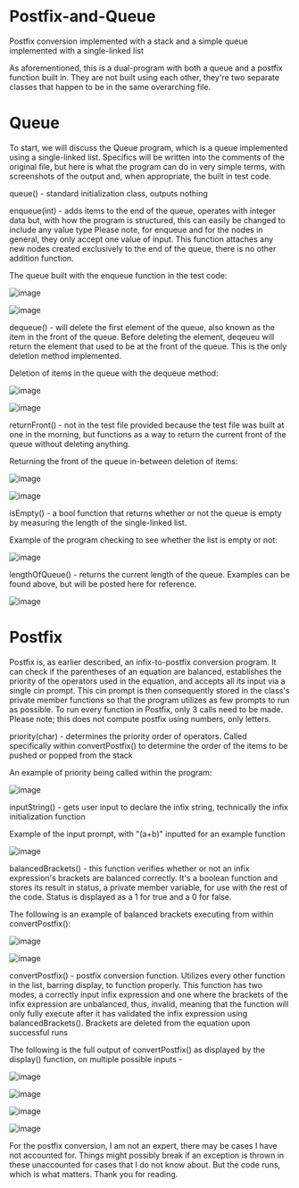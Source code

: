 # Postfix-and-Queue
Postfix conversion implemented with a stack and a simple queue implemented with a single-linked list


As aforementioned, this is a dual-program with both a queue and a postfix function built in. They are not built using each other, they're two separate classes that happen to be in the same overarching file. 

# Queue

To start, we will discuss the Queue program, which is a queue implemented using a single-linked list. 
Specifics will be written into the comments of the original file, but here is what the program can do in very simple terms, with screenshots of the output and, when appropriate, the built in test code.

queue() - standard initialization class, outputs nothing

enqueue(int) - adds items to the end of the queue, operates with integer data but, with how the program is structured, this can easily be changed to include any value type
Please note, for enqueue and for the nodes in general, they only accept one value of input.
This function attaches any new nodes created exclusively to the end of the queue, there is no other addition function.

The queue built with the enqueue function in the test code:

![image](https://user-images.githubusercontent.com/124931156/232592660-250cee00-83d1-4f08-9f34-621c3a42499c.png)

![image](https://user-images.githubusercontent.com/124931156/232592739-91098be9-3b66-4d19-bad4-7cf845748ce9.png)

dequeue() - will delete the first element of the queue, also known as the item in the front of the queue.
Before deleting the element, deqeueu will return the element that used to be at the front of the queue.
This is the only deletion method implemented.

Deletion of items in the queue with the dequeue method:

![image](https://user-images.githubusercontent.com/124931156/232598193-2dc61f72-8837-4b55-a63d-cb0040c1f680.png)

![image](https://user-images.githubusercontent.com/124931156/232598233-e3e51c9b-3074-474c-9cff-d0a51fc2d7d0.png)

returnFront() - not in the test file provided because the test file was built at one in the morning, but functions as a way to return the current front of the queue without deleting anything.

Returning the front of the queue in-between deletion of items:

![image](https://user-images.githubusercontent.com/124931156/232598506-75f72363-6e82-4bfc-bce0-5127962f6248.png)

![image](https://user-images.githubusercontent.com/124931156/232598638-f67d3c46-d069-4f8f-9f79-2c411b019cd8.png)

isEmpty() - a bool function that returns whether or not the queue is empty by measuring the length of the single-linked list.

Example of the program checking to see whether the list is empty or not:

![image](https://user-images.githubusercontent.com/124931156/232600028-26458f8e-502a-4994-8744-6376971ff32a.png)

lengthOfQueue() - returns the current length of the queue. Examples can be found above, but will be posted here for reference.

![image](https://user-images.githubusercontent.com/124931156/232601351-e8b735bf-c159-432d-b021-b98481f45607.png)

# Postfix

Postfix is, as earlier described, an infix-to-postfix conversion program. It can check if the parentheses of an equation are balanced, establishes the priority of the operators used in the equation, and accepts all its input via a single cin prompt.
This cin prompt is then consequently stored in the class's private member functions so that the program utilizes as few prompts to run as possible. 
To run every function in Postfix, only 3 calls need to be made. Please note; this does not compute postfix using numbers, only letters.

priority(char) - determines the priority order of operators. Called specifically within convertPostfix() to determine the order of the items to be pushed or popped from the stack

An example of priority being called within the program:

![image](https://user-images.githubusercontent.com/124931156/232605551-3e70cb72-c0e6-4b54-a175-444db66330ae.png)

inputString() - gets user input to declare the infix string, technically the infix initialization function

Example of the input prompt, with "(a+b)" inputted for an example function

![image](https://user-images.githubusercontent.com/124931156/232605836-fc79e6e9-1350-4d87-9449-c6b05e397f27.png)

balancedBrackets() - this function verifies whether or not an infix expression's brackets are balanced correctly. It's a boolean function and stores its result in status, a private member variable, for use with the rest of the code. 
Status is displayed as a 1 for true and a 0 for false.

The following is an example of balanced brackets executing from within convertPostfix():

![image](https://user-images.githubusercontent.com/124931156/232607600-e4c444b1-a65b-4eae-a61a-ac4d87f56ead.png)

![image](https://user-images.githubusercontent.com/124931156/232607681-55ad1511-2df0-47f5-9e1f-975349c948b7.png)

convertPostfix() - postfix conversion function. Utilizes every other function in the list, barring display, to function properly. 
This function has two modes, a correctly input infix expression and one where the brackets of the infix expression are unbalanced, thus, invalid, meaning that the function will only fully execute after it has validated the infix expression using balancedBrackets().
Brackets are deleted from the equation upon successful runs

The following is the full output of convertPostfix() as displayed by the display() function, on multiple possible inputs - 

![image](https://user-images.githubusercontent.com/124931156/232607855-d6f8248c-7b25-4060-8444-927edb165a75.png)

![image](https://user-images.githubusercontent.com/124931156/232608015-9b503aee-645c-431e-82c5-c4e746435331.png)

![image](https://user-images.githubusercontent.com/124931156/232608143-0fba7041-abad-4371-97d0-83d822d44e24.png)

![image](https://user-images.githubusercontent.com/124931156/232608524-ca3de433-0b51-4c79-9f48-299513852eec.png)


For the postfix conversion, I am not an expert, there may be cases I have not accounted for. Things might possibly break if an exception is thrown in these unaccounted for cases that I do not know about. But the code runs, which is what matters. Thank you for reading.
